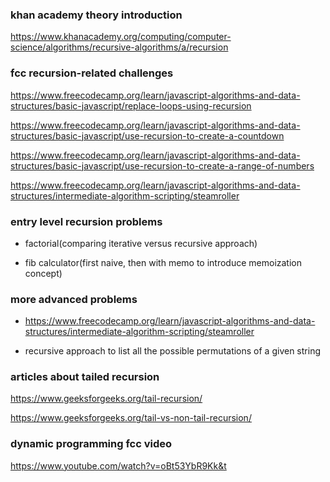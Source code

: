 ### khan academy theory introduction

https://www.khanacademy.org/computing/computer-science/algorithms/recursive-algorithms/a/recursion

### fcc recursion-related challenges

https://www.freecodecamp.org/learn/javascript-algorithms-and-data-structures/basic-javascript/replace-loops-using-recursion

https://www.freecodecamp.org/learn/javascript-algorithms-and-data-structures/basic-javascript/use-recursion-to-create-a-countdown

https://www.freecodecamp.org/learn/javascript-algorithms-and-data-structures/basic-javascript/use-recursion-to-create-a-range-of-numbers

https://www.freecodecamp.org/learn/javascript-algorithms-and-data-structures/intermediate-algorithm-scripting/steamroller

### entry level recursion problems

- factorial(comparing iterative versus recursive approach)

- fib calculator(first naive, then with memo to introduce memoization concept)

### more advanced problems

- https://www.freecodecamp.org/learn/javascript-algorithms-and-data-structures/intermediate-algorithm-scripting/steamroller

- recursive approach to list all the possible permutations of a given string

### articles about tailed recursion

https://www.geeksforgeeks.org/tail-recursion/

https://www.geeksforgeeks.org/tail-vs-non-tail-recursion/

### dynamic programming fcc video

https://www.youtube.com/watch?v=oBt53YbR9Kk&t



